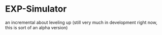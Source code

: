 # EXP-Simulator
an incremental about leveling up
(still very much in development right now, this is sort of an alpha version)
